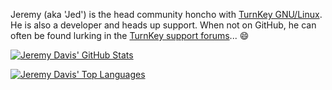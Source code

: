 Jeremy (aka 'Jed') is the head community honcho with [TurnKey GNU/Linux](https://www.turnkeylinux.org/). He is also a developer and heads up support. When not on GitHub, he can often be found lurking in the [TurnKey support forums](https://www.turnkeylinux.org/forum)... 😄

[![Jeremy Davis' GitHub Stats](https://github-readme-stats.vercel.app/api?username=jedmeister)](https://github.com/jedmeister)

[![Jeremy Davis' Top Languages](https://github-readme-stats.vercel.app/api/top-langs/?username=jedmeister&count_private=true&show_icons=true&layout=compact)](https://github.com/jedmeister)
